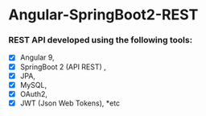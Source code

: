 # Angular-SpringBoot2-REST
### REST API developed using the following tools: 
- [x] Angular 9, 
- [x] SpringBoot 2 (API REST) , 
- [x] JPA, 
- [x] MySQL, 
- [x] OAuth2, 
- [x] JWT (Json Web Tokens), 
*etc
